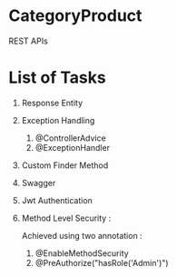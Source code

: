 # CategoryProduct
REST APIs

# List of Tasks
1. Response Entity
2. Exception Handling
   1. @ControllerAdvice
   2. @ExceptionHandler
3. Custom Finder Method
4. Swagger
5. Jwt Authentication
6. Method Level Security :

   Achieved using two annotation :
   1. @EnableMethodSecurity
   2. @PreAuthorize("hasRole('Admin')")